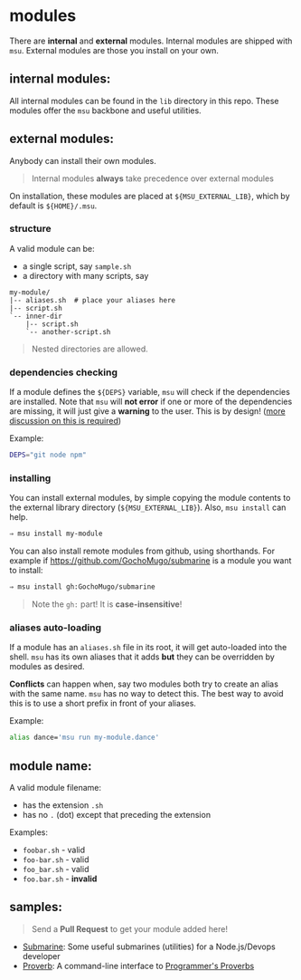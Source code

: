 
# modules

There are **internal** and **external** modules. Internal modules are shipped with `msu`. External modules are those you install on your own.


## internal modules:

All internal modules can be found in the `lib` directory in this repo. These modules offer the `msu` backbone and useful utilities.


## external modules:

Anybody can install their own modules.

> Internal modules **always** take precedence over external modules

On installation, these modules are placed at `${MSU_EXTERNAL_LIB}`, which by default is `${HOME}/.msu`.


### structure

A valid module can be:
  * a single script, say `sample.sh`
  * a directory with many scripts, say
```
my-module/
|-- aliases.sh  # place your aliases here
|-- script.sh
`-- inner-dir
    |-- script.sh
    `-- another-script.sh
```

> Nested directories are allowed.


### dependencies checking

If a module defines the `${DEPS}` variable, `msu` will check if the dependencies are installed. Note that `msu` will **not error** if one or more of the dependencies are missing, it will just give a **warning** to the user. This is by design! ([more discussion on this is required](https://github.com/GochoMugo/msu/issues/2))

Example:

```bash
DEPS="git node npm"
```


### installing

You can install external modules, by simple copying the module contents to the external library directory (`${MSU_EXTERNAL_LIB}`). Also, `msu install` can help.

```bash
⇒ msu install my-module
```

You can also install remote modules from github, using shorthands. For example if https://github.com/GochoMugo/submarine is a module you want to install:

```bash
⇒ msu install gh:GochoMugo/submarine
```

> Note the `gh:` part! It is **case-insensitive**!


### aliases auto-loading

If a module has an `aliases.sh` file in its root, it will get auto-loaded into the shell. `msu` has its own aliases that it adds **but** they can be overridden by modules as desired.

**Conflicts** can happen when, say two modules both try to create an alias with the same name. `msu` has no way to detect this. The best way to avoid this is to use a short prefix in front of your aliases.

Example:

```sh
alias dance='msu run my-module.dance'
```


## module name:

A valid module filename:
  * has the extension `.sh`
  * has no `.` (dot) except that preceding the extension

Examples:
  * `foobar.sh` - valid
  * `foo-bar.sh` - valid
  * `foo_bar.sh` - valid
  * `foo.bar.sh` - **invalid**


## samples:

> Send a **Pull Request** to get your module added here!

* [Submarine](https://github.com/GochoMugo/submarine): Some useful submarines (utilities) for a Node.js/Devops developer
* [Proverb](https://github.com/GochoMugo/proverb): A command-line interface to [Programmer's Proverbs](https://github.com/AntJanus/programmers-proverbs)

